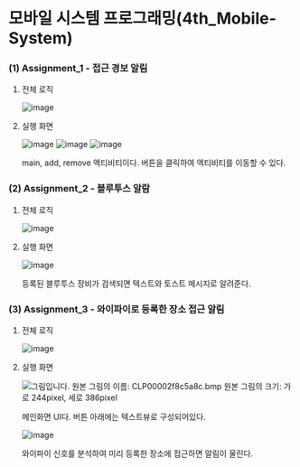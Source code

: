 # 모바일 시스템 프로그래밍(4th_Mobile-System)

### (1) Assignment_1 - 접근 경보 알림

1. 전체 로직

   ![image](https://user-images.githubusercontent.com/20302410/52466166-c75f3280-2bc4-11e9-8715-6c03ddf21e36.png)

   

2. 실행 화면

   ![image](https://user-images.githubusercontent.com/20302410/52466198-e2ca3d80-2bc4-11e9-92ab-3adc2056327b.png) ![image](https://user-images.githubusercontent.com/20302410/52466202-e52c9780-2bc4-11e9-8996-7c800e0ce172.png) ![image](https://user-images.githubusercontent.com/20302410/52466205-e8278800-2bc4-11e9-996f-25fcb37866ab.png)

    main, add, remove 액티비티이다. 버튼을 클릭하여 액티비티를 이동할 수 있다.



### (2) Assignment_2 - 블루투스 알람

1. 전체 로직

   ![image](https://user-images.githubusercontent.com/20302410/52466383-7734a000-2bc5-11e9-8fc7-15333364a0e1.png)

2. 실행 화면

   ![image](https://user-images.githubusercontent.com/20302410/52466501-c975c100-2bc5-11e9-8523-014f0c3de868.png)

   등록된 블루투스 장비가 검색되면 텍스트와 토스트 메시지로 알려준다.



### (3) Assignment_3 - 와이파이로 등록한 장소 접근 알림

1. 전체 로직

   ![image](https://user-images.githubusercontent.com/20302410/52466560-0641b800-2bc6-11e9-9785-63e57db33e24.png)

2. 실행 화면

     ![그림입니다.  원본 그림의 이름: CLP00002f8c5a8c.bmp  원본 그림의 크기: 가로 244pixel, 세로 386pixel](file:///C:\Users\DooHyun\AppData\Local\Temp\Hnc\BinData\EMB0000366842dc.bmp)  

   메인화면 UI다. 버튼 아래에는 텍스트뷰로 구성되어있다.

   ![image](https://user-images.githubusercontent.com/20302410/52466629-486af980-2bc6-11e9-9b46-478c82a49333.png)

   와이파이 신호를 분석하여 미리 등록한 장소에 접근하면 알림이 울린다.







